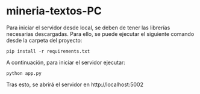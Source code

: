 # mineria-textos-PC

Para iniciar el servidor desde local, se deben de tener las librerías necesarias descargadas. Para ello, se puede ejecutar el siguiente comando desde la carpeta del proyecto:

```
pip install -r requirements.txt
```

A continuación, para iniciar el servidor ejecutar:

```
python app.py
```

Tras esto, se abrirá el servidor en http://localhost:5002